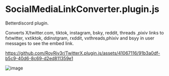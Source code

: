 # SocialMediaLinkConverter.plugin.js

Betterdiscord plugin.

Converts X/twitter.com, tiktok, instagram, bsky, reddit, threads ,pixiv links to fxtwitter, vxtiktok, ddinstgram, rxddit, vxthreads,phixiv and bsyy in user messages to see the embed link.

https://github.com/RoyRiv3r/TwitterX.plugin.js/assets/41067116/91b3a0df-b5c9-40d6-8c69-d2ed811359e1

![image](https://github.com/SakurajimaMai-1202/SocialMediaLinkConverter.plugin.js/assets/56517823/5349b24a-430b-4143-b342-3180ca4a7232)


